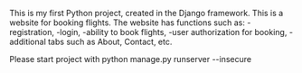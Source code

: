 This is my first Python project, created in the Django framework. 
This is a website for booking flights. 
The website has functions such as: 
-registration, 
-login, 
-ability to book flights, 
-user authorization for booking, 
-additional tabs such as About, Contact, etc.

Please start project with python manage.py runserver --insecure
